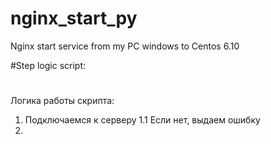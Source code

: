 # nginx_start_py
Nginx start service from my PC windows to Centos 6.10

#Step logic script:
#
Логика работы скрипта:
1. Подключаемся к серверу
1.1 Если нет, выдаем ошибку
2. 
